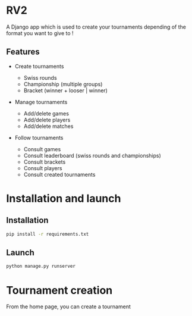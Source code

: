 # RV2

A Django app which is used to create your tournaments depending of the format you want to give to !

## Features

- Create tournaments

  - Swiss rounds
  - Championship (multiple groups)
  - Bracket (winner + looser | winner)

- Manage tournaments

  - Add/delete games
  - Add/delete players
  - Add/delete matches

- Follow tournaments
  - Consult games
  - Consult leaderboard (swiss rounds and championships)
  - Consult brackets
  - Consult players
  - Consult created tournaments

# Installation and launch

## Installation

```bash
pip install -r requirements.txt
```

## Launch

```bash
python manage.py runserver
```

# Tournament creation

From the home page, you can create a tournament

```

```
